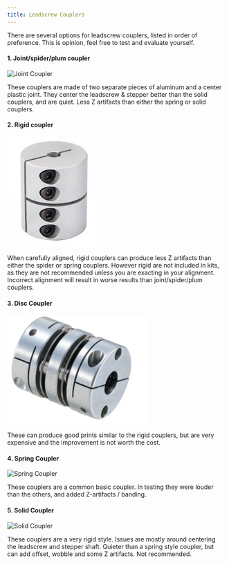 ```yaml
---
title: Leadscrew Couplers
---
```


There are several options for leadscrew couplers, listed in order of preference.  This is opinion, feel free to test and evaluate yourself.

#### 1. Joint/spider/plum coupler
![Joint Coupler](images/joint_coupler.jpg)

These couplers are made of two separate pieces of aluminum and a center plastic joint. They center the leadscrew & stepper better than the solid couplers, and are quiet. Less Z artifacts than either the spring or solid couplers.

#### 2. Rigid coupler
![Rigid Coupler](images/rigid_coupler.png)

When carefully aligned, rigid couplers can produce less Z artifacts than either the spider or spring couplers. However rigid are not included in kits, as they are not recommended unless you are exacting in your alignment. Incorrect alignment will result in worse results than joint/spider/plum couplers.

#### 3. Disc Coupler
![Disc coupler](images/disc_coupler.png)

These can produce good prints similar to the rigid couplers, but are very expensive and the improvement is not worth the cost.

#### 4. Spring Coupler
![Spring Coupler](images/spring_coupler.jpg)

These couplers are a common basic coupler. In testing they were louder than the others, and added Z-artifacts / banding.

#### 5. Solid Coupler
![Solid Coupler](images/solid_coupler.jpg)

These couplers are a very rigid style. Issues are mostly around centering the leadscrew and stepper shaft.  Quieter than a spring style coupler, but can add offset, wobble and some Z artifacts. Not recommended.
